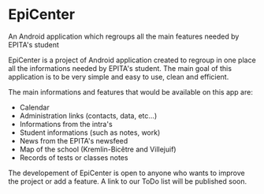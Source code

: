 # EpiCenter
An Android application which regroups all the main features needed by EPITA's student

EpiCenter is a project of Android application created to regroup in one place all the informations needed by EPITA's student. The main goal of this application is to be very simple and easy to use, clean and efficient.

The main informations and features that would be available on this app are:
- Calendar
- Administration links (contacts, data, etc...)
- Informations from the intra's
- Student informations (such as notes, work)
- News from the EPITA's newsfeed
- Map of the school (Kremlin-Bicêtre and Villejuif)
- Records of tests or classes notes

The developement of EpiCenter is open to anyone who wants to improve the project or add a feature. A link to our ToDo list will be published soon.

